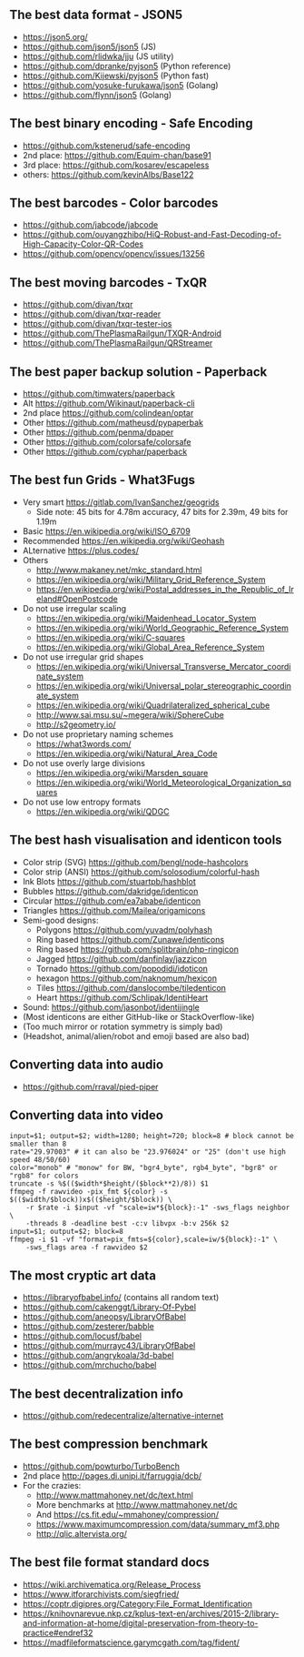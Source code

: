 ## The best data format - JSON5
- https://json5.org/
- https://github.com/json5/json5 (JS)
- https://github.com/rlidwka/jju (JS utility)
- https://github.com/dpranke/pyjson5 (Python reference)
- https://github.com/Kijewski/pyjson5 (Python fast)
- https://github.com/yosuke-furukawa/json5 (Golang)
- https://github.com/flynn/json5 (Golang)

## The best binary encoding - Safe Encoding
- https://github.com/kstenerud/safe-encoding
- 2nd place: https://github.com/Equim-chan/base91
- 3rd place: https://github.com/kosarev/escapeless
- others: https://github.com/kevinAlbs/Base122

## The best barcodes - Color barcodes
- https://github.com/jabcode/jabcode
- https://github.com/ouyangzhibo/HiQ-Robust-and-Fast-Decoding-of-High-Capacity-Color-QR-Codes
- https://github.com/opencv/opencv/issues/13256

## The best moving barcodes - TxQR
- https://github.com/divan/txqr
- https://github.com/divan/txqr-reader
- https://github.com/divan/txqr-tester-ios
- https://github.com/ThePlasmaRailgun/TXQR-Android
- https://github.com/ThePlasmaRailgun/QRStreamer

## The best paper backup solution - Paperback
- https://github.com/timwaters/paperback
- Alt https://github.com/Wikinaut/paperback-cli
- 2nd place https://github.com/colindean/optar
- Other https://github.com/matheusd/pypaperbak
- Other https://github.com/penma/dpaper
- Other https://github.com/colorsafe/colorsafe
- Other https://github.com/cyphar/paperback

## The best fun Grids - What3Fugs
- Very smart https://gitlab.com/IvanSanchez/geogrids
  - Side note: 45 bits for 4.78m accuracy, 47 bits for 2.39m, 49 bits for 1.19m
- Basic https://en.wikipedia.org/wiki/ISO_6709
- Recommended https://en.wikipedia.org/wiki/Geohash
- ALternative https://plus.codes/
- Others
  - http://www.makaney.net/mkc_standard.html
  - https://en.wikipedia.org/wiki/Military_Grid_Reference_System
  - https://en.wikipedia.org/wiki/Postal_addresses_in_the_Republic_of_Ireland#OpenPostcode
- Do not use irregular scaling
  - https://en.wikipedia.org/wiki/Maidenhead_Locator_System
  - https://en.wikipedia.org/wiki/World_Geographic_Reference_System
  - https://en.wikipedia.org/wiki/C-squares
  - https://en.wikipedia.org/wiki/Global_Area_Reference_System
- Do not use irregular grid shapes
  - https://en.wikipedia.org/wiki/Universal_Transverse_Mercator_coordinate_system
  - https://en.wikipedia.org/wiki/Universal_polar_stereographic_coordinate_system
  - https://en.wikipedia.org/wiki/Quadrilateralized_spherical_cube
  - http://www.sai.msu.su/~megera/wiki/SphereCube
  - http://s2geometry.io/
- Do not use proprietary naming schemes
  - https://what3words.com/
  - https://en.wikipedia.org/wiki/Natural_Area_Code
- Do not use overly large divisions
  - https://en.wikipedia.org/wiki/Marsden_square
  - https://en.wikipedia.org/wiki/World_Meteorological_Organization_squares
- Do not use low entropy formats
  - https://en.wikipedia.org/wiki/QDGC

## The best hash visualisation and identicon tools
- Color strip (SVG) https://github.com/bengl/node-hashcolors
- Color strip (ANSI) https://github.com/solosodium/colorful-hash
- Ink Blots https://github.com/stuartpb/hashblot
- Bubbles https://github.com/dakridge/identicon
- Circular https://github.com/ea7ababe/identicon 
- Triangles https://github.com/Mailea/origamicons
- Semi-good designs:
    - Polygons https://github.com/yuvadm/polyhash
    - Ring based https://github.com/Zunawe/identicons
    - Ring based https://github.com/splitbrain/php-ringicon
    - Jagged https://github.com/danfinlay/jazzicon
    - Tornado https://github.com/popodidi/idoticon
    - hexagon https://github.com/naknomum/hexicon
    - Tiles https://github.com/danslocombe/tiledenticon
    - Heart https://github.com/Schlipak/IdentiHeart
- Sound: https://github.com/jasonbot/identijingle
- (Most identicons are either GitHub-like or StackOverflow-like)
- (Too much mirror or rotation symmetry is simply bad)
- (Headshot, animal/alien/robot and emoji based are also bad)

## Converting data into audio
- https://github.com/rraval/pied-piper

## Converting data into video
```
input=$1; output=$2; width=1280; height=720; block=8 # block cannot be smaller than 8
rate="29.97003" # it can also be "23.976024" or "25" (don't use high speed 48/50/60)
color="monob" # "monow" for BW, "bgr4_byte", rgb4_byte", "bgr8" or "rgb8" for colors
truncate -s %$(($width*$height/($block**2)/8)) $1
ffmpeg -f rawvideo -pix_fmt ${color} -s $(($width/$block))x$(($height/$block)) \
    -r $rate -i $input -vf "scale=iw*${block}:-1" -sws_flags neighbor \
    -threads 8 -deadline best -c:v libvpx -b:v 256k $2
input=$1; output=$2; block=8
ffmpeg -i $1 -vf "format=pix_fmts=${color},scale=iw/${block}:-1" \
    -sws_flags area -f rawvideo $2
```

## The most cryptic art data
- https://libraryofbabel.info/ (contains all random text)
- https://github.com/cakenggt/Library-Of-Pybel
- https://github.com/aneopsy/LibraryOfBabel
- https://github.com/zesterer/babble
- https://github.com/locusf/babel
- https://github.com/murrayc43/LibraryOfBabel
- https://github.com/angrykoala/3d-babel
- https://github.com/mrchucho/babel

## The best decentralization info
- https://github.com/redecentralize/alternative-internet

## The best compression benchmark
- https://github.com/powturbo/TurboBench
- 2nd place http://pages.di.unipi.it/farruggia/dcb/
- For the crazies:
  - http://www.mattmahoney.net/dc/text.html
  - More benchmarks at http://www.mattmahoney.net/dc
  - And https://cs.fit.edu/~mmahoney/compression/
  - https://www.maximumcompression.com/data/summary_mf3.php
  - http://qlic.altervista.org/

## The best file format standard docs
- https://wiki.archivematica.org/Release_Process
- https://www.itforarchivists.com/siegfried/
- https://coptr.digipres.org/Category:File_Format_Identification
- https://knihovnarevue.nkp.cz/kplus-text-en/archives/2015-2/library-and-information-at-home/digital-preservation-from-theory-to-practice#endref32
- https://madfileformatscience.garymcgath.com/tag/fident/
